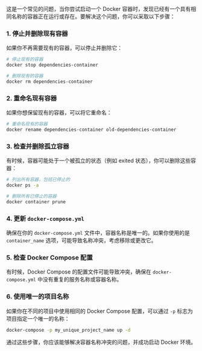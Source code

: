 这是一个常见的问题，当你尝试启动一个 Docker 容器时，发现已经有一个具有相同名称的容器正在运行或存在。要解决这个问题，你可以采取以下步骤：

### 1. 停止并删除现有容器

如果你不再需要现有的容器，可以停止并删除它：

```bash
# 停止现有的容器
docker stop dependencies-container

# 删除现有的容器
docker rm dependencies-container
```

### 2. 重命名现有容器

如果你想保留现有的容器，可以将它重命名：

```bash
# 重命名现有的容器
docker rename dependencies-container old-dependencies-container
```

### 3. 检查并删除孤立容器

有时候，容器可能处于一个被孤立的状态（例如 exited 状态），你可以删除这些容器：

```bash
# 列出所有容器，包括已停止的
docker ps -a

# 删除所有已停止的容器
docker container prune
```

### 4. 更新 `docker-compose.yml`

确保在你的 `docker-compose.yml` 文件中，容器名称是唯一的。如果你使用的是 `container_name` 选项，可能导致名称冲突，考虑移除或更改它。

### 5. 检查 Docker Compose 配置

有时候，Docker Compose 的配置文件可能导致冲突，确保在 `docker-compose.yml` 中没有重复的服务名称或容器名称。

### 6. 使用唯一的项目名称

如果你在不同的项目中使用相同的 Docker Compose 配置，可以通过 `-p` 标志为项目指定一个唯一的名称：

```bash
docker-compose -p my_unique_project_name up -d
```

通过这些步骤，你应该能够解决容器名称冲突的问题，并成功启动 Docker 环境。